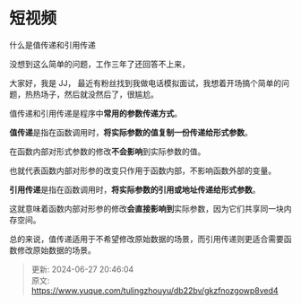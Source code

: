 # 短视频

什么是值传递和引用传递



没想到这么简单的问题，工作三年了还回答不上来，



大家好，我是 JJ， 最近有粉丝找到我做电话模拟面试，我想着开场搞个简单的问题，热热场子，然后就没然后了，很尴尬。



值传递和引用传递是程序中**常用的参数传递方式**。



**值传递**是指在函数调用时，**将实际参数的值复制一份传递给形式参数**。



在函数内部对形式参数的修改**不会影响**到实际参数的值。



也就代表函数内部对形参的改变只作用于函数内部，不影响函数外部的变量。



**引用传递**是指在函数调用时，**将实际参数的引用或地址传递给形式参数**。



这就意味着函数内部对形参的修改**会直接影响到**实际参数，因为它们共享同一块内存空间。



总的来说，值传递适用于不希望修改原始数据的场景，而引用传递则更适合需要函数修改原始数据的场景。



> 更新: 2024-06-27 20:46:04  
> 原文: <https://www.yuque.com/tulingzhouyu/db22bv/gkzfnozgowp8ved4>